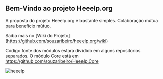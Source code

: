 ## Bem-Vindo ao projeto Heeelp.org

A proposta do projeto Heeelp.org é bastante simples. Colaboração mútua para benefício mútuo.

Saiba mais no [Wiki do Projeto] (https://github.com/souzaribeiro/heeelp.org/wiki)

Código fonte dos módulos estará dividido em alguns repositorios separados. O módulo Core está em https://github.com/souzaribeiro/Heeelp.Core

![heeelp](https://scontent.fcgh4-1.fna.fbcdn.net/v/t1.0-9/17156150_10211400464063954_6765943738267839829_n.jpg?oh=ee896f2b4a9109df1b57d65f99c5c7f6&oe=59670B11)

